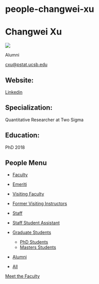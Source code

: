 # people-changwei-xu

# Changwei Xu

![](https://www.pstat.ucsb.edu/sites/default/files/styles/people_node/public/people/photo/Changwei%20Xu%20%20Michaeln.jpg?itok=53x4QdSB)

Alumni

[cxu@pstat.ucsb.edu](mailto:cxu@pstat.ucsb.edu)

## Website:

[Linkedin](https://www.linkedin.com/in/changwei-xu-8544991a/)

## Specialization:

Quantitative Researcher at Two Sigma

## Education:

PhD 2018

## People Menu

- [Faculty](/people/academic "Faculty")
- [Emeriti](/people/emeriti "Emeriti")
- [Visiting Faculty](/people/visiting "Visiting Faculty")
- [Former Visiting Instructors](/people/lecturer "Former Visiting Instructors")
- [Staff](/people/staff)
- [Staff Student Assistant](/people/researcher "Staff Student Assistant")
- [Graduate Students](/people/student "Graduate Students")
  
  - [PhD Students](/people/student/phd "PhD Students")
  - [Masters Students](/people/student/masters "Masters Students")
- [Alumni](/people/alumni)
- [All](/people/all)

[Meet the Faculty](/people/meet-the-faculty)